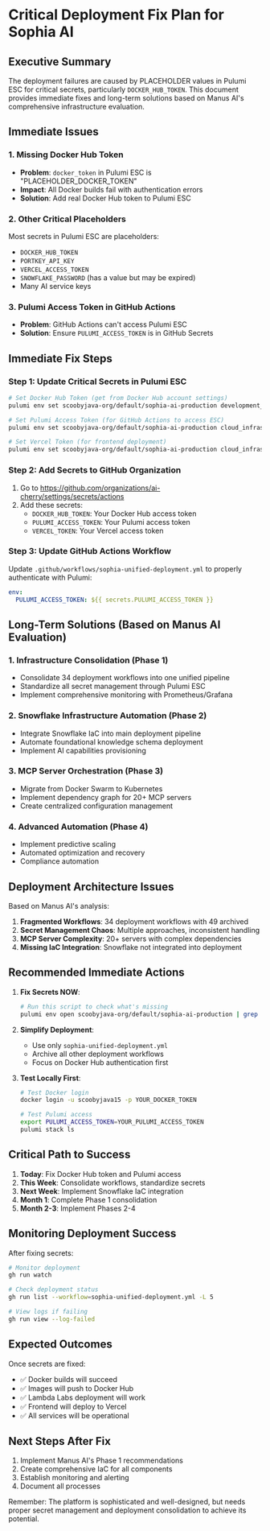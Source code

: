 # Critical Deployment Fix Plan for Sophia AI

## Executive Summary

The deployment failures are caused by PLACEHOLDER values in Pulumi ESC for critical secrets, particularly `DOCKER_HUB_TOKEN`. This document provides immediate fixes and long-term solutions based on Manus AI's comprehensive infrastructure evaluation.

## Immediate Issues

### 1. Missing Docker Hub Token
- **Problem**: `docker_token` in Pulumi ESC is "PLACEHOLDER_DOCKER_TOKEN"
- **Impact**: All Docker builds fail with authentication errors
- **Solution**: Add real Docker Hub token to Pulumi ESC

### 2. Other Critical Placeholders
Most secrets in Pulumi ESC are placeholders:
- `DOCKER_HUB_TOKEN`
- `PORTKEY_API_KEY`
- `VERCEL_ACCESS_TOKEN`
- `SNOWFLAKE_PASSWORD` (has a value but may be expired)
- Many AI service keys

### 3. Pulumi Access Token in GitHub Actions
- **Problem**: GitHub Actions can't access Pulumi ESC
- **Solution**: Ensure `PULUMI_ACCESS_TOKEN` is in GitHub Secrets

## Immediate Fix Steps

### Step 1: Update Critical Secrets in Pulumi ESC

```bash
# Set Docker Hub Token (get from Docker Hub account settings)
pulumi env set scoobyjava-org/default/sophia-ai-production development_tools.docker_token "YOUR_REAL_DOCKER_TOKEN"

# Set Pulumi Access Token (for GitHub Actions to access ESC)
pulumi env set scoobyjava-org/default/sophia-ai-production cloud_infrastructure.pulumi_access_token "YOUR_PULUMI_ACCESS_TOKEN"

# Set Vercel Token (for frontend deployment)
pulumi env set scoobyjava-org/default/sophia-ai-production cloud_infrastructure.vercel_access_token "YOUR_REAL_VERCEL_TOKEN"
```

### Step 2: Add Secrets to GitHub Organization

1. Go to https://github.com/organizations/ai-cherry/settings/secrets/actions
2. Add these secrets:
   - `DOCKER_HUB_TOKEN`: Your Docker Hub access token
   - `PULUMI_ACCESS_TOKEN`: Your Pulumi access token
   - `VERCEL_TOKEN`: Your Vercel access token

### Step 3: Update GitHub Actions Workflow

Update `.github/workflows/sophia-unified-deployment.yml` to properly authenticate with Pulumi:

```yaml
env:
  PULUMI_ACCESS_TOKEN: ${{ secrets.PULUMI_ACCESS_TOKEN }}
```

## Long-Term Solutions (Based on Manus AI Evaluation)

### 1. Infrastructure Consolidation (Phase 1)
- Consolidate 34 deployment workflows into one unified pipeline
- Standardize all secret management through Pulumi ESC
- Implement comprehensive monitoring with Prometheus/Grafana

### 2. Snowflake Infrastructure Automation (Phase 2)
- Integrate Snowflake IaC into main deployment pipeline
- Automate foundational knowledge schema deployment
- Implement AI capabilities provisioning

### 3. MCP Server Orchestration (Phase 3)
- Migrate from Docker Swarm to Kubernetes
- Implement dependency graph for 20+ MCP servers
- Create centralized configuration management

### 4. Advanced Automation (Phase 4)
- Implement predictive scaling
- Automated optimization and recovery
- Compliance automation

## Deployment Architecture Issues

Based on Manus AI's analysis:

1. **Fragmented Workflows**: 34 deployment workflows with 49 archived
2. **Secret Management Chaos**: Multiple approaches, inconsistent handling
3. **MCP Server Complexity**: 20+ servers with complex dependencies
4. **Missing IaC Integration**: Snowflake not integrated into deployment

## Recommended Immediate Actions

1. **Fix Secrets NOW**:
   ```bash
   # Run this script to check what's missing
   pulumi env open scoobyjava-org/default/sophia-ai-production | grep PLACEHOLDER | wc -l
   ```

2. **Simplify Deployment**:
   - Use only `sophia-unified-deployment.yml`
   - Archive all other deployment workflows
   - Focus on Docker Hub authentication first

3. **Test Locally First**:
   ```bash
   # Test Docker login
   docker login -u scoobyjava15 -p YOUR_DOCKER_TOKEN

   # Test Pulumi access
   export PULUMI_ACCESS_TOKEN=YOUR_PULUMI_ACCESS_TOKEN
   pulumi stack ls
   ```

## Critical Path to Success

1. **Today**: Fix Docker Hub token and Pulumi access
2. **This Week**: Consolidate workflows, standardize secrets
3. **Next Week**: Implement Snowflake IaC integration
4. **Month 1**: Complete Phase 1 consolidation
5. **Month 2-3**: Implement Phases 2-4

## Monitoring Deployment Success

After fixing secrets:

```bash
# Monitor deployment
gh run watch

# Check deployment status
gh run list --workflow=sophia-unified-deployment.yml -L 5

# View logs if failing
gh run view --log-failed
```

## Expected Outcomes

Once secrets are fixed:
- ✅ Docker builds will succeed
- ✅ Images will push to Docker Hub
- ✅ Lambda Labs deployment will work
- ✅ Frontend will deploy to Vercel
- ✅ All services will be operational

## Next Steps After Fix

1. Implement Manus AI's Phase 1 recommendations
2. Create comprehensive IaC for all components
3. Establish monitoring and alerting
4. Document all processes

Remember: The platform is sophisticated and well-designed, but needs proper secret management and deployment consolidation to achieve its potential.
